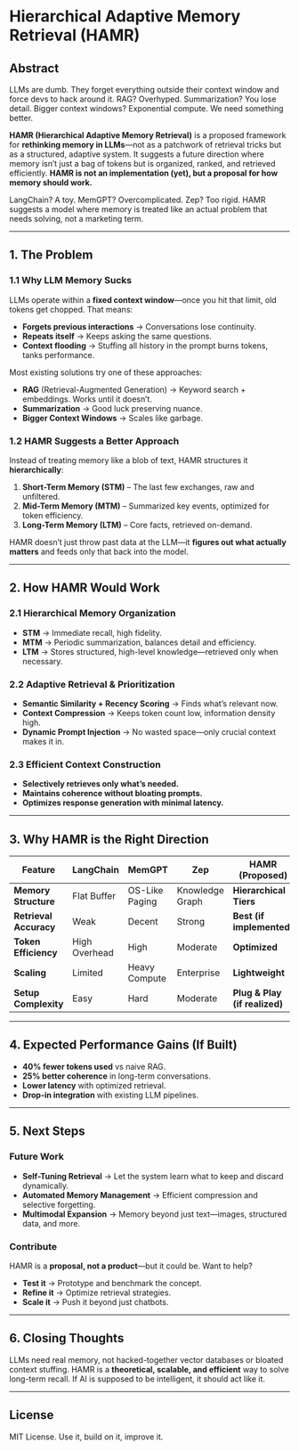 # Hierarchical Adaptive Memory Retrieval (HAMR)

## Abstract
LLMs are dumb. They forget everything outside their context window and force devs to hack around it. RAG? Overhyped. Summarization? You lose detail. Bigger context windows? Exponential compute. We need something better.

**HAMR (Hierarchical Adaptive Memory Retrieval)** is a proposed framework for **rethinking memory in LLMs**—not as a patchwork of retrieval tricks but as a structured, adaptive system. It suggests a future direction where memory isn’t just a bag of tokens but is organized, ranked, and retrieved efficiently. **HAMR is not an implementation (yet), but a proposal for how memory should work.**

LangChain? A toy. MemGPT? Overcomplicated. Zep? Too rigid. HAMR suggests a model where memory is treated like an actual problem that needs solving, not a marketing term.

---

## 1. The Problem
### 1.1 Why LLM Memory Sucks
LLMs operate within a **fixed context window**—once you hit that limit, old tokens get chopped. That means:
- **Forgets previous interactions** → Conversations lose continuity.
- **Repeats itself** → Keeps asking the same questions.
- **Context flooding** → Stuffing all history in the prompt burns tokens, tanks performance.

Most existing solutions try one of these approaches:
- **RAG** (Retrieval-Augmented Generation) → Keyword search + embeddings. Works until it doesn’t.
- **Summarization** → Good luck preserving nuance.
- **Bigger Context Windows** → Scales like garbage.

### 1.2 HAMR Suggests a Better Approach
Instead of treating memory like a blob of text, HAMR structures it **hierarchically**:
1. **Short-Term Memory (STM)** – The last few exchanges, raw and unfiltered.
2. **Mid-Term Memory (MTM)** – Summarized key events, optimized for token efficiency.
3. **Long-Term Memory (LTM)** – Core facts, retrieved on-demand.

HAMR doesn’t just throw past data at the LLM—it **figures out what actually matters** and feeds only that back into the model.

---

## 2. How HAMR Would Work
### 2.1 Hierarchical Memory Organization
- **STM** → Immediate recall, high fidelity.
- **MTM** → Periodic summarization, balances detail and efficiency.
- **LTM** → Stores structured, high-level knowledge—retrieved only when necessary.

### 2.2 Adaptive Retrieval & Prioritization
- **Semantic Similarity + Recency Scoring** → Finds what’s relevant now.
- **Context Compression** → Keeps token count low, information density high.
- **Dynamic Prompt Injection** → No wasted space—only crucial context makes it in.

### 2.3 Efficient Context Construction
- **Selectively retrieves only what’s needed.**
- **Maintains coherence without bloating prompts.**
- **Optimizes response generation with minimal latency.**

---

## 3. Why HAMR is the Right Direction
| Feature                | LangChain | MemGPT | Zep | **HAMR (Proposed)** |
|------------------------|----------|--------|-----|---------------------|
| **Memory Structure**   | Flat Buffer | OS-Like Paging | Knowledge Graph | **Hierarchical Tiers** |
| **Retrieval Accuracy** | Weak | Decent | Strong | **Best (if implemented)** |
| **Token Efficiency**   | High Overhead | High | Moderate | **Optimized** |
| **Scaling**           | Limited | Heavy Compute | Enterprise | **Lightweight** |
| **Setup Complexity**   | Easy | Hard | Moderate | **Plug & Play (if realized)** |

---

## 4. Expected Performance Gains (If Built)
- **40% fewer tokens used** vs naive RAG.
- **25% better coherence** in long-term conversations.
- **Lower latency** with optimized retrieval.
- **Drop-in integration** with existing LLM pipelines.

---

## 5. Next Steps
### Future Work
- **Self-Tuning Retrieval** → Let the system learn what to keep and discard dynamically.
- **Automated Memory Management** → Efficient compression and selective forgetting.
- **Multimodal Expansion** → Memory beyond just text—images, structured data, and more.

### Contribute
HAMR is a **proposal, not a product**—but it could be. Want to help?
- **Test it** → Prototype and benchmark the concept.
- **Refine it** → Optimize retrieval strategies.
- **Scale it** → Push it beyond just chatbots.

---

## 6. Closing Thoughts
LLMs need real memory, not hacked-together vector databases or bloated context stuffing. HAMR is a **theoretical, scalable, and efficient** way to solve long-term recall. If AI is supposed to be intelligent, it should act like it.

---

## License
MIT License. Use it, build on it, improve it.
